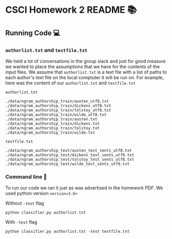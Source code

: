 # CSCI Homework 2 README 📚


## Running Code 💻

### `authorlist.txt` and `testfile.txt`

We held a lot of conversations in the group slack and just for good measure we wanted to place the assumptions that we have for the contents of the input files. We assume that `authorlist.txt` is a text file with a list of paths to each author's text file on the local comptuter it will be run on. For example, here was the content of our `authorlist.txt` and `testfile.txt`

```
authorlist.txt

./data/ngram_authorship_train/austen_utf8.txt
./data/ngram_authorship_train/dickens_utf8.txt
./data/ngram_authorship_train/tolstoy_utf8.txt
./data/ngram_authorship_train/wilde_utf8.txt
./data/ngram_authorship_train/austen.txt
./data/ngram_authorship_train/dickens.txt
./data/ngram_authorship_train/tolstoy.txt
./data/ngram_authorship_train/wilde.txt
```

```
testfile.txt

./data/ngram_authorship_test/austen_test_sents_utf8.txt
./data/ngram_authorship_test/dickens_test_sents_utf8.txt
./data/ngram_authorship_test/tolstoy_test_sents_utf8.txt
./data/ngram_authorship_test/wilde_test_sents_utf8.txt
```

### Command line 🐍

To run our code we ran it just as was advertised in the homework PDF. We used python version `version=3.6+`

Without `-test` flag

```
python classifier.py authorlist.txt
```

With `-test` flag

```
python classifier.py authorlist.txt -test testfile.txt
```